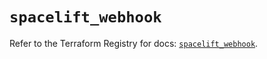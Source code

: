 # `spacelift_webhook`

Refer to the Terraform Registry for docs: [`spacelift_webhook`](https://registry.terraform.io/providers/spacelift-io/spacelift/1.27.0/docs/resources/webhook).
